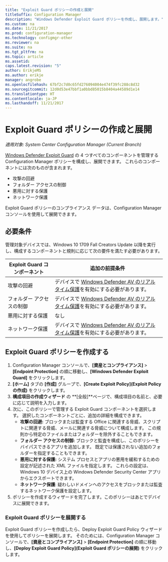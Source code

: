```yaml
---
title: "Exploit Guard ポリシーの作成と展開"
titleSuffix: Configuration Manager
description: "Windows Defender Exploit Guard ポリシーを作成し、展開します。"
ms.custom: na
ms.date: 11/21/2017
ms.prod: configuration-manager
ms.technology: configmgr-other
ms.reviewer: na
ms.suite: na
ms.tgt_pltfrm: na
ms.topic: article
ms.assetid: 
caps.latest.revision: "5"
author: ErikjeMS
ms.author: erikje
manager: angrobe
ms.openlocfilehash: 67bf2c7d0c65fd276094004e474f39fc288c8d32
ms.sourcegitcommit: 12d0d53e47bbf1a0bbd85015b8404a44589d1e14
ms.translationtype: HT
ms.contentlocale: ja-JP
ms.lasthandoff: 11/21/2017
---
```

# <a name="create-and-deploy-an-exploit-guard-policy---1355468---"></a>Exploit Guard ポリシーの作成と展開 <!--1355468 -->

*適用対象: System Center Configuration Manager (Current Branch)*

[Windows Defender Exploit Guard](https://docs.microsoft.com/windows/threat-protection/windows-defender-exploit-guard/windows-defender-exploit-guard) の 4 つすべてのコンポーネントを管理する Configuration Manager ポリシーを構成し、展開できます。 これらのコンポーネントには次のものが含まれます。
-   攻撃の回避
-   フォルダー アクセスの制御
-   悪用に対する保護
-   ネットワーク保護

Exploit Guard ポリシーのコンプライアンス データは、Configuration Manager コンソールを使用して展開できます。

## <a name="prerequisites"></a>必要条件

管理対象デバイスでは、Windows 10 1709 Fall Creators Update 以降を実行し、構成するコンポーネントと規則に応じて次の要件を満たす必要があります。

|Exploit Guard コンポーネント |追加の前提条件|
|------------------------|------------------------|
| 攻撃の回避  | デバイスで [Windows Defender AV のリアルタイム保護]( https://docs.microsoft.com/windows/threat-protection/windows-defender-exploit-guard/controlled-folders-exploit-guard)を有効にする必要があります。  |
| フォルダー アクセスの制御  | デバイスで [Windows Defender AV のリアルタイム保護]( https://docs.microsoft.com/windows/threat-protection/windows-defender-exploit-guard/controlled-folders-exploit-guard)を有効にする必要があります。   |
| 悪用に対する保護  | なし  |
| ネットワーク保護  |  デバイスで [Windows Defender AV のリアルタイム保護]( https://docs.microsoft.com/windows/threat-protection/windows-defender-exploit-guard/controlled-folders-exploit-guard)を有効にする必要があります。  |

## <a name="create-an-exploit-guard-policy"></a>Exploit Guard ポリシーを作成する  
1.  Configuration Manager コンソールで、**[資産とコンプライアンス]** > **[Endpoint Protection]** の順に移動し、**[Windows Defender Exploit Guard]** をクリックします。
2.  **[ホーム]** タブの **[作成]** グループで、**[Create Exploit Policy]\(Exploit Policy の作成\)** をクリックします。
3.  **構成項目の作成ウィザード** の **[全般]**ページで、構成項目の名前と、必要に応じて説明を入力します。
4.  次に、このポリシーで管理する Exploit Guard コンポーネントを選択します。 選択したコンポーネントごとに、追加の詳細を構成できます。
    - **攻撃の回避:** ブロックまたは監査する Office に関連する脅威、スクリプトに関連する脅威、メールに関連する脅威について構成します。 この規則から特定のファイルまたはフォルダーを除外することもできます。
    - **フォルダー アクセスの制御:** ブロックと監査を構成し、このポリシーをバイパスできるアプリを追加します。  既定では保護されない追加のフォルダーを指定することもできます。
    - **悪用に対する保護:** システム プロセスとアプリの悪用を緩和するための設定が記述された XML ファイルを指定します。 これらの設定は、Windows 10 デバイス上の Windows Defender Security Center アプリからエクスポートできます。
    - **ネットワーク保護**: 疑わしいドメインへのアクセスをブロックまたは監査するネットワーク保護を設定します。
5.  ポリシーを作成するウィザードを完了します。このポリシーはあとでデバイスに展開できます。

### <a name="deploy-an-exploit-guard-policy"></a>Exploit Guard ポリシーを展開する     
Exploit Guard ポリシーを作成したら、Deploy Exploit Guard Policy ウィザードを使用してポリシーを展開します。 そのためには、Configuration Manager コンソールで、**[資産とコンプライアンス]** > **[Endpoint Protection]** の順に移動し、**[Deploy Exploit Guard Policy]\(Exploit Guard ポリシーの展開\)** をクリックします。

